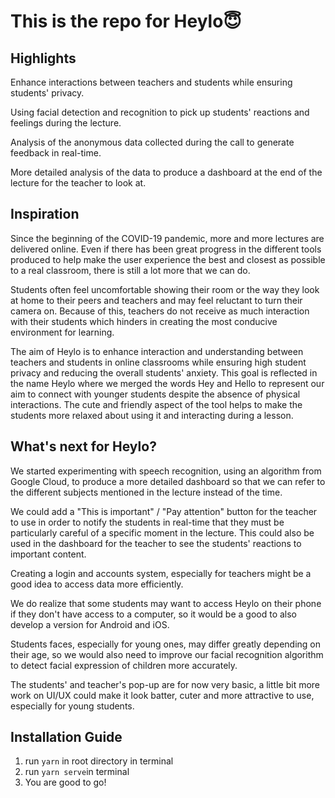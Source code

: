 # This is the repo for Heylo😇

## Highlights

Enhance interactions between teachers and students while ensuring students' privacy.

Using facial detection and recognition to pick up students' reactions and feelings during the lecture.

Analysis of the anonymous data collected during the call to generate feedback in real-time.

More detailed analysis of the data to produce a dashboard at the end of the lecture for the teacher to look at.

## Inspiration

Since the beginning of the COVID-19 pandemic, more and more lectures are delivered online. Even if there has been great progress in the different tools produced to help make the user experience the best and closest as possible to a real classroom, there is still a lot more that we can do.

Students often feel uncomfortable showing their room or the way they look at home to their peers and teachers and may feel reluctant to turn their camera on. Because of this, teachers do not receive as much interaction with their students which hinders in creating the most conducive environment for learning.

The aim of Heylo is to enhance interaction and understanding between teachers and students in online classrooms while ensuring high student privacy and reducing the overall students' anxiety. This goal is reflected in the name Heylo where we merged the words Hey and Hello to represent our aim to connect with younger students despite the absence of physical interactions. The cute and friendly aspect of the tool helps to make the students more relaxed about using it and interacting during a lesson.

## What's next for Heylo?
We started experimenting with speech recognition, using an algorithm from Google Cloud, to produce a more detailed dashboard so that we can refer to the different subjects mentioned in the lecture instead of the time.

We could add a "This is important" / "Pay attention" button for the teacher to use in order to notify the students in real-time that they must be particularly careful of a specific moment in the lecture. This could also be used in the dashboard for the teacher to see the students' reactions to important content.

Creating a login and accounts system, especially for teachers might be a good idea to access data more efficiently.

We do realize that some students may want to access Heylo on their phone if they don't have access to a computer, so it would be a good to also develop a version for Android and iOS.

Students faces, especially for young ones, may differ greatly depending on their age, so we would also need to improve our facial recognition algorithm to detect facial expression of children more accurately.

The students' and teacher's pop-up are for now very basic, a little bit more work on UI/UX could make it look batter, cuter and more attractive to use, especially for young students.

## Installation Guide

1. run `yarn` in root directory in terminal
2. run `yarn serve`in terminal
3. You are good to go!
